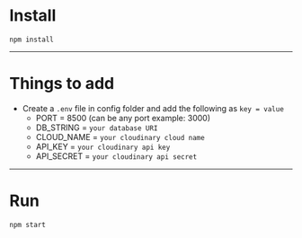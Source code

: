 # Install

`npm install`

---

# Things to add

- Create a `.env` file in config folder and add the following as `key = value`
  - PORT = 8500 (can be any port example: 3000)
  - DB_STRING = `your database URI`
  - CLOUD_NAME = `your cloudinary cloud name`
  - API_KEY = `your cloudinary api key`
  - API_SECRET = `your cloudinary api secret`

---

# Run

`npm start`

